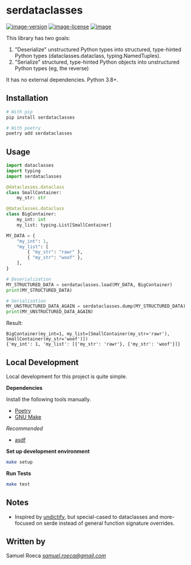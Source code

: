 # serdataclasses

[![image-version](https://img.shields.io/pypi/v/serdataclasses.svg)](https://python.org/pypi/serdataclasses)
[![image-license](https://img.shields.io/pypi/l/serdataclasses.svg)](https://python.org/pypi/serdataclasses)
[![image](https://img.shields.io/pypi/pyversions/serdataclasses.svg)](https://python.org/pypi/serdataclasses)

This library has two goals:

1. "Deserialize" unstructured Python types into structured, type-hinted Python types (dataclasses.dataclass, typing.NamedTuples).
2. "Serialize" structured, type-hinted Python objects into unstructured Python types (eg, the reverse)

It has no external dependencies. Python 3.8+.

## Installation

```bash
# With pip
pip install serdataclasses

# With poetry
poetry add serdataclasses
```

## Usage

```python
import dataclasses
import typing
import serdataclasses

@dataclasses.dataclass
class SmallContainer:
    my_str: str

@dataclasses.dataclass
class BigContainer:
    my_int: int
    my_list: typing.List[SmallContainer]

MY_DATA = {
    "my_int": 1,
    "my_list": [
        { "my_str": "rawr" },
        { "my_str": "woof" },
    ],
}

# Deserialization
MY_STRUCTURED_DATA = serdataclasses.load(MY_DATA, BigContainer)
print(MY_STRUCTURED_DATA)

# Serialization
MY_UNSTRUCTURED_DATA_AGAIN = serdataclasses.dump(MY_STRUCTURED_DATA)
print(MY_UNSTRUCTURED_DATA_AGAIN)
```

Result:

```console
BigContainer(my_int=1, my_list=[SmallContainer(my_str='rawr'), SmallContainer(my_str='woof')])
{'my_int': 1, 'my_list': [{'my_str': 'rawr'}, {'my_str': 'woof'}]}
```

## Local Development

Local development for this project is quite simple.

**Dependencies**

Install the following tools manually.

* [Poetry](https://github.com/sdispater/poetry#installation)
* [GNU Make](https://www.gnu.org/software/make/)

*Recommended*

* [asdf](https://github.com/asdf-vm/asdf)

**Set up development environment**

```bash
make setup
```

**Run Tests**

```bash
make test
```

## Notes

* Inspired by [undictify](https://github.com/Dobiasd/undictify), but special-cased to dataclasses and more-focused on serde instead of general function signature overrides.

## Written by

Samuel Roeca *samuel.roeca@gmail.com*
